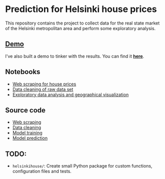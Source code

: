 # Prediction for Helsinki house prices

This repository contains the project to collect data for the real state market of the Helsinki metropolitan area and perform some
exploratory analysis.

## [Demo]((https://albertonietos-helsinki-house-apphelsinki-house-price-app-494vpl.streamlit.app/))
I've also built a demo to tinker with the results.
You can find it [**here**](https://albertonietos-helsinki-house-apphelsinki-house-price-app-494vpl.streamlit.app/).
## Notebooks
- [Web scraping for house prices](https://github.com/albertonietos/helsinki-house-price/blob/main/notebooks/01-web-scrapper-notebook.ipynb)
- [Data cleaning of raw data set](https://github.com/albertonietos/helsinki-house-price/blob/main/notebooks/02-data-cleaning-notebook.ipynb)
- [Exploratory data analysis and geographical visualization](https://github.com/albertonietos/helsinki-house-price/blob/main/notebooks/03-exploratory-data-analysis.ipynb)

## Source code
- [Web scraping](https://github.com/albertonietos/helsinki-house-price/tree/main/src/web_scraper.py)
- [Data cleaning](https://github.com/albertonietos/helsinki-house-price/tree/main/src/data_cleaner.py)
- [Model training](https://github.com/albertonietos/helsinki-house-price/tree/main/src/model_trainer.py)
- [Model prediction](https://github.com/albertonietos/helsinki-house-price/tree/main/src/model_predictor.py)

## TODO:
- `helsinkihouse/`: Create small Python package for custom functions, configuration files and tests.
